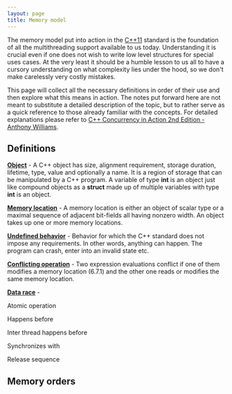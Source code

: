 ```yaml
---
layout: page
title: Memory model
---
```


The memory model put into action in the [C++11](http://www.open-std.org/jtc1/sc22/wg21/docs/papers/2012/n3337.pdf)
standard is the foundation of all the multithreading support available to us today.
Understanding it is crucial even if one does not wish to write low level
structures for special uses cases. At the very least it should be a humble lesson
to us all to have a cursory understanding on what complexity lies under the hood,
so we don't make carelessly very costly mistakes.

This page will collect all the necessary definitions in order of their use and then
explore what this means in action. The notes put forward here are not meant to
substitute a detailed description of the topic, but to rather serve as a quick
reference to those already familiar with the concepts. For detailed explanations
please refer to [C++ Concurrency in Action 2nd Edition - Anthony Williams](https://www.amazon.com/C-Concurrency-Action-Anthony-Williams/dp/1617294691/ref=sr_1_2?dchild=1&qid=1609941541&refinements=p_27%3AAnthony+Williams&s=books&sr=1-2&text=Anthony+Williams).

## Definitions

**[Object](https://en.cppreference.com/w/cpp/language/object)** - A C++ object has
size, alignment requirement, storage duration, lifetime, type, value and
optionally a name. It is a region of storage that can be manipulated by a C++
program. A variable of type **int** is an object just like compound objects as a
**struct** made up of multiple variables with type **int** is an object.

**[Memory location](https://en.cppreference.com/w/cpp/language/memory_model#Memory_location)** - A memory location is either an object of scalar
type or a maximal sequence of adjacent bit-fields all having nonzero width.
An object takes up one or more memory locations.

**[Undefined behavior](https://en.cppreference.com/w/cpp/language/ub)** - Behavior
for which the C++ standard does not impose any requirements. In other words,
anything can happen. The program can crash, enter into an invalid state etc.

**[Conflicting operation](https://isocpp.org/files/papers/N4860.pdf#subsubsection.6.9.2.1)** -
Two expression evaluations conflict if one of them modifies a
memory location (6.7.1) and the other one reads or modifies the same memory
location.

**[Data race](https://en.cppreference.com/w/cpp/language/memory_model#Threads_and_data_races)** - 

Atomic operation

Happens before

Inter thread happens before

Synchronizes with

Release sequence

## Memory orders

